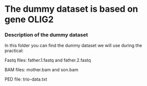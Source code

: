 # The dummy dataset is based on gene OLIG2




### Description of the dummy dataset

In this folder you can find the dummy dataset we will use during the practical:

Fastq files: father.1.fastq and father.2.fastq

BAM files: mother.bam and son.bam  

PED file: trio-data.txt  
